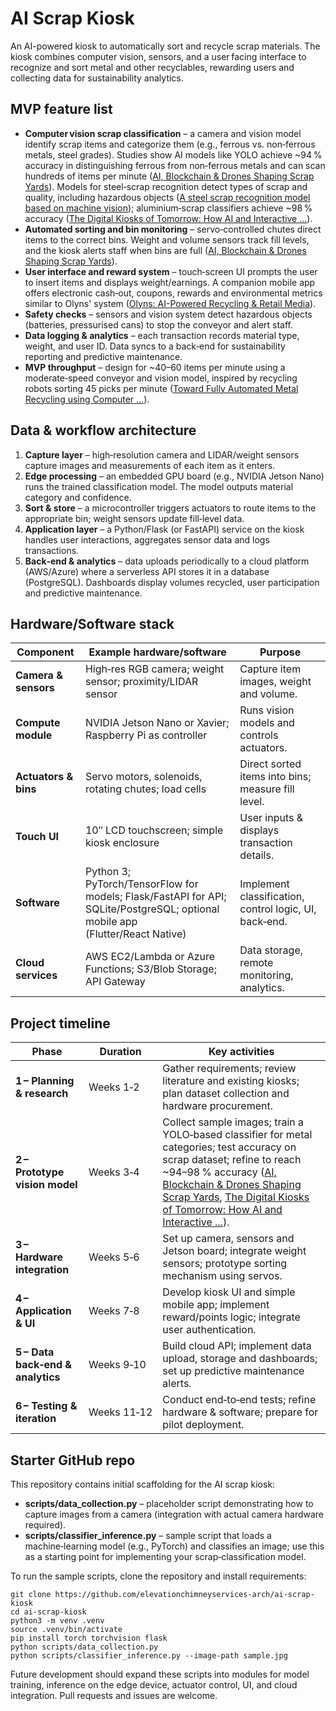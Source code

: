 # AI Scrap Kiosk

An AI-powered kiosk to automatically sort and recycle scrap materials. The kiosk combines computer vision, sensors, and a user facing interface to recognize and sort metal and other recyclables, rewarding users and collecting data for sustainability analytics.

## MVP feature list

- **Computer vision scrap classification** – a camera and vision model identify scrap items and categorize them (e.g., ferrous vs. non‑ferrous metals, steel grades). Studies show AI models like YOLO achieve ~94 % accuracy in distinguishing ferrous from non‑ferrous metals and can scan hundreds of items per minute ([AI, Blockchain & Drones Shaping Scrap Yards](https://www.cliftonmetals.com/2025/08/10/revolution-in-recycling-ai-blockchain-drones-shaping-scrap-yards/#:~:text=New%20technologies%20are%20giving%20scrap,moving%20ahead%20of%20the%20pack)). Models for steel‑scrap recognition detect types of scrap and quality, including hazardous objects ([A steel scrap recognition model based on machine vision](https://www.extrica.com/article/24321#:~:text=A%20steel%20scrap%20recognition%20model,the%20existence%20of%20dangerous%20goods)); aluminium‑scrap classifiers achieve ~98 % accuracy ([The Digital Kiosks of Tomorrow: How AI and Interactive ...](https://www.bridgewaterstudio.net/blog/digital-kiosks-of-tomorrow#:~:text=Computer%20Vision,for%20accurate%20commercial%20aluminum%20sorting)).
- **Automated sorting and bin monitoring** – servo‑controlled chutes direct items to the correct bins. Weight and volume sensors track fill levels, and the kiosk alerts staff when bins are full ([AI, Blockchain & Drones Shaping Scrap Yards](https://www.cliftonmetals.com/2025/08/10/revolution-in-recycling-ai-blockchain-drones-shaping-scrap-yards/#:~:text=It%E2%80%99s%20a%20great%20idea%20in,when%20the%20machine%20is%20full)).
- **User interface and reward system** – touch‑screen UI prompts the user to insert items and displays weight/earnings. A companion mobile app offers electronic cash‑out, coupons, rewards and environmental metrics similar to Olyns' system ([Olyns: AI-Powered Recycling & Retail Media](https://www.olyns.com/#:~:text=Olyns%3A%20AI,Powerful%20mobile%20app)).
- **Safety checks** – sensors and vision system detect hazardous objects (batteries, pressurised cans) to stop the conveyor and alert staff.
- **Data logging & analytics** – each transaction records material type, weight, and user ID. Data syncs to a back‑end for sustainability reporting and predictive maintenance.
- **MVP throughput** – design for ~40–60 items per minute using a moderate‑speed conveyor and vision model, inspired by recycling robots sorting 45 picks per minute ([Toward Fully Automated Metal Recycling using Computer ...](https://rl.cs.rutgers.edu/publications/HanCASE2021.pdf#:~:text=Penn%20Waste%20debuts%20AI%20recycling,of%2045%20picks%20per%20minute)).

## Data & workflow architecture

1. **Capture layer** – high‑resolution camera and LIDAR/weight sensors capture images and measurements of each item as it enters.
2. **Edge processing** – an embedded GPU board (e.g., NVIDIA Jetson Nano) runs the trained classification model. The model outputs material category and confidence.
3. **Sort & store** – a microcontroller triggers actuators to route items to the appropriate bin; weight sensors update fill‑level data.
4. **Application layer** – a Python/Flask (or FastAPI) service on the kiosk handles user interactions, aggregates sensor data and logs transactions.
5. **Back‑end & analytics** – data uploads periodically to a cloud platform (AWS/Azure) where a serverless API stores it in a database (PostgreSQL). Dashboards display volumes recycled, user participation and predictive maintenance.

## Hardware/Software stack

| Component            | Example hardware/software | Purpose |
|---|---|---|
| **Camera & sensors** | High‑res RGB camera; weight sensor; proximity/LIDAR sensor | Capture item images, weight and volume. |
| **Compute module**   | NVIDIA Jetson Nano or Xavier; Raspberry Pi as controller | Runs vision models and controls actuators. |
| **Actuators & bins** | Servo motors, solenoids, rotating chutes; load cells | Direct sorted items into bins; measure fill level. |
| **Touch UI**         | 10″ LCD touchscreen; simple kiosk enclosure | User inputs & displays transaction details. |
| **Software**         | Python 3; PyTorch/TensorFlow for models; Flask/FastAPI for API; SQLite/PostgreSQL; optional mobile app (Flutter/React Native) | Implement classification, control logic, UI, back‑end. |
| **Cloud services**   | AWS EC2/Lambda or Azure Functions; S3/Blob Storage; API Gateway | Data storage, remote monitoring, analytics. |

## Project timeline

| Phase | Duration | Key activities |
|---|---|---|
| **1 – Planning & research** | Weeks 1‑2 | Gather requirements; review literature and existing kiosks; plan dataset collection and hardware procurement. |
| **2 – Prototype vision model** | Weeks 3‑4 | Collect sample images; train a YOLO‑based classifier for metal categories; test accuracy on scrap dataset; refine to reach ~94–98 % accuracy ([AI, Blockchain & Drones Shaping Scrap Yards](https://www.cliftonmetals.com/2025/08/10/revolution-in-recycling-ai-blockchain-drones-shaping-scrap-yards/#:~:text=New%20technologies%20are%20giving%20scrap,moving%20ahead%20of%20the%20pack), [The Digital Kiosks of Tomorrow: How AI and Interactive ...](https://www.bridgewaterstudio.net/blog/digital-kiosks-of-tomorrow#:~:text=Computer%20Vision,for%20accurate%20commercial%20aluminum%20sorting)). |
| **3 – Hardware integration** | Weeks 5‑6 | Set up camera, sensors and Jetson board; integrate weight sensors; prototype sorting mechanism using servos. |
| **4 – Application & UI** | Weeks 7‑8 | Develop kiosk UI and simple mobile app; implement reward/points logic; integrate user authentication. |
| **5 – Data back‑end & analytics** | Weeks 9‑10 | Build cloud API; implement data upload, storage and dashboards; set up predictive maintenance alerts. |
| **6 – Testing & iteration** | Weeks 11‑12 | Conduct end‑to‑end tests; refine hardware & software; prepare for pilot deployment. |

## Starter GitHub repo

This repository contains initial scaffolding for the AI scrap kiosk:

- **scripts/data_collection.py** – placeholder script demonstrating how to capture images from a camera (integration with actual camera hardware required).
- **scripts/classifier_inference.py** – sample script that loads a machine‑learning model (e.g., PyTorch) and classifies an image; use this as a starting point for implementing your scrap‑classification model.

To run the sample scripts, clone the repository and install requirements:

```
git clone https://github.com/elevationchimneyservices-arch/ai-scrap-kiosk
cd ai-scrap-kiosk
python3 -m venv .venv
source .venv/bin/activate
pip install torch torchvision flask
python scripts/data_collection.py
python scripts/classifier_inference.py --image-path sample.jpg
```

Future development should expand these scripts into modules for model training, inference on the edge device, actuator control, UI, and cloud integration. Pull requests and issues are welcome.
